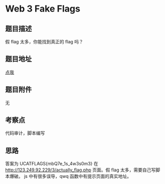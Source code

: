 # Web 3 Fake Flags

## 题目描述

假 flag 太多，你能找到真正的 flag 吗？

## 题目地址

[点我](http://123.249.92.229/3/)

## 题目附件

无

## 考察点

代码审计，脚本编写

## 思路

答案为 UCATFLAGS{mbQ7e_1s_4w3s0m3}
在 http://123.249.92.229/3/actually_flag.php 页面。假 flag 太多，需要自己写脚本爆破。
js 中有很多误导，qwq 函数中有提示页面的真实地址。
